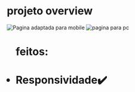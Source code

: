 # projeto overview

<img src='https://i.ibb.co/VJcZ48g/Localhost-Pixel-2-2021-09-01-at-1-19-24-PM.jpg' alt='Pagina adaptada para mobile'>
<img src='https://i.ibb.co/HNWvbJH/Localhost-Generic-Laptop-2021-09-01-at-1-21-58-PM.jpg' alt='pagina para pc'/>
<ul>
<h1>feitos:<h1/>
<li>Responsividade✔️
<ul/>
